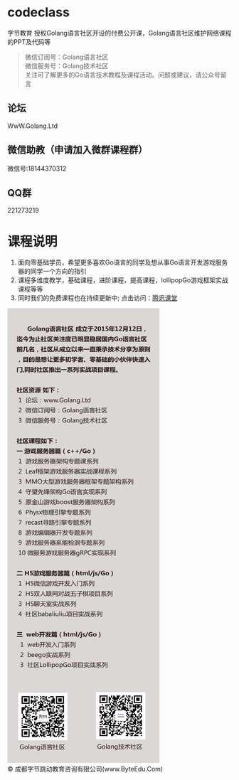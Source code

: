 # codeclass 
字节教育 授权Golang语言社区开设的付费公开课，Golang语言社区维护网络课程的PPT及代码等
>微信订阅号：Golang语言社区<Br/>
>微信服务号：Golang技术社区<Br/>
>关注可了解更多的Go语言技术教程及课程活动。问题或建议，请公众号留言<Br/>

论坛
--------------
WwW.Golang.Ltd

微信助教（申请加入微群课程群）
--------------
微信号:18144370312

QQ群
-----------
221273219

课程说明
=============

<ol>
<li>面向零基础学员，希望更多喜欢Go语言的同学及想从事Go语言开发游戏服务器的同学一个方向的指引</li>
<li>课程多维度教学，基础课程，进阶课程，提高课程，lollipopGo游戏框架实战课程等等</li>
<li>同时我们的免费课程也在持续更新中; 点击访问：<a href="http://gopher.ke.qq.com" title="Title">腾讯课堂</a></li>
</ol>
<img src="第一季%20Go语言基础、进阶、提高课程/pic/xuanc.png"/>

 <div class="footer">
        &copy; 成都字节跳动教育咨询有限公司(www.ByteEdu.Com)
 </div>
